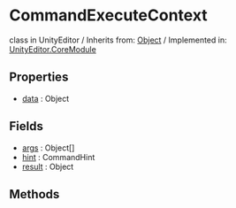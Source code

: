 # CommandExecuteContext
class in UnityEditor
 / Inherits from: <a href="https://docs.unity3d.com/6000.0/Documentation/ScriptReference/Object.html">Object</a> / Implemented in: <a href="https://docs.unity3d.com/6000.0/Documentation/ScriptReference/UnityEditor.CoreModule.html">UnityEditor.CoreModule</a>

## Properties
- <a href="https://docs.unity3d.com/6000.0/Documentation/ScriptReference/CommandExecuteContext-data.html">data</a> : Object

## Fields
- <a href="https://docs.unity3d.com/6000.0/Documentation/ScriptReference/CommandExecuteContext-args.html">args</a> : Object[]
- <a href="https://docs.unity3d.com/6000.0/Documentation/ScriptReference/CommandExecuteContext-hint.html">hint</a> : CommandHint
- <a href="https://docs.unity3d.com/6000.0/Documentation/ScriptReference/CommandExecuteContext-result.html">result</a> : Object

## Methods
